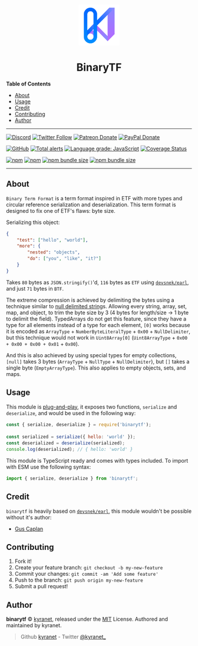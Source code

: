 <div align="center">
  <p>
  <img src="https://github.com/binarytf/binarytf/blob/master/static/logo.png?raw=true" width="22%" alt="logo"/>
  </p>
  <p>
<h1> BinaryTF </h1>
  </p>
</div>

**Table of Contents**

-   [About](#about)
-   [Usage](#usage)
-   [Credit](#credit)
-   [Contributing](#contributing)
-   [Author](#author)

---

[![Discord](https://discordapp.com/api/guilds/582495121698717696/embed.png)](https://discord.gg/pE5sfxK)
[![Twitter Follow](https://img.shields.io/twitter/follow/kyranet_?label=Follow%20@kyranet_&logo=twitter&colorB=1DA1F2&style=flat-square)](https://twitter.com/kyranet_/follow)
[![Patreon Donate](https://img.shields.io/badge/patreon-donate-brightgreen.svg?label=Donate%20with%20Patreon&logo=patreon&colorB=F96854&style=flat-square&link=https://donate.skyra.pw/patreon)](https://donate.skyra.pw/patreon)
[![PayPal Donate](https://img.shields.io/badge/paypal-donate-brightgreen.svg?label=Donate%20with%20Paypal&logo=paypal&colorB=00457C&style=flat-square&link=https://donate.skyra.pw/paypal)](https://donate.skyra.pw/paypal)

[![GitHub](https://img.shields.io/github/license/binarytf/binarytf?logo=github&style=flat-square)](https://github.com/binarytf/binarytf/blob/main/LICENSE.md)
[![Total alerts](https://img.shields.io/lgtm/alerts/g/binarytf/binarytf.svg?logo=lgtm&logoWidth=18&style=flat-square)](https://lgtm.com/projects/g/binarytf/binarytf/alerts/)
[![Language grade: JavaScript](https://img.shields.io/lgtm/grade/javascript/g/binarytf/binarytf.svg?logo=lgtm&logoWidth=18&style=flat-square)](https://lgtm.com/projects/g/binarytf/binarytf/context:javascript)
[![Coverage Status](https://coveralls.io/repos/github/binarytf/binarytf/badge.svg?branch=main&style=flat-square)](https://coveralls.io/github/binarytf/binarytf?branch=main)

[![npm](https://img.shields.io/npm/v/binarytf?color=crimson&logo=npm&style=flat-square)](https://www.npmjs.com/package/binarytf)
[![npm](https://img.shields.io/npm/dt/binarytf?style=flat-square)](https://www.npmjs.com/package/binarytf)
[![npm bundle size](https://img.shields.io/bundlephobia/min/binarytf?style=flat-square)](https://bundlephobia.com/result?p=binarytf)
[![npm bundle size](https://img.shields.io/bundlephobia/minzip/binarytf?style=flat-square)](https://bundlephobia.com/result?p=binarytf)

---

## About

`Binary Term Format` is a term format inspired in ETF with more types and circular reference serialization and deserialization.
This term format is designed to fix one of ETF's flaws: byte size.

Serializing this object:

```json
{
	"test": ["hello", "world"],
	"more": {
		"nested": "objects",
		"do": ["you", "like", "it?"]
	}
}
```

Takes `80` bytes as `JSON.stringify()`'d, `116` bytes as `ETF` using [`devsnek/earl`][earl], and just `71` bytes in `BTF`.

The extreme compression is achieved by delimiting the bytes using a technique similar to [null delimited string](https://en.wikipedia.org/wiki/Null-terminated_string)s. Allowing every string, array, set, map, and object, to trim the byte size by 3 (4 bytes for length/size -> 1 byte to delimit the field). TypedArrays do not get this feature, since they have a type for all elements instead of a type for each element, `[0]` works because it is encoded as `ArrayType` + `NumberByteLiteralType` + `0x00` + `NullDelimiter`, but this technique would not work in `Uint8Array[0]` (`Uint8ArrayType` + `0x00 + 0x00 + 0x00 + 0x01` + `0x00`).

And this is also achieved by using special types for empty collections, `[null]` takes 3 bytes (`ArrayType` + `NullType` + `NullDelimiter`), but `[]` takes a single byte (`EmptyArrayType`). This also applies to empty objects, sets, and maps.

## Usage

This module is [plug-and-play](https://en.wikipedia.org/wiki/Plug_and_play), it exposes two functions, `serialize` and `deserialize`, and would be used in the following way:

```javascript
const { serialize, deserialize } = require('binarytf');

const serialized = serialize({ hello: 'world' });
const deserialized = deserialize(serialized);
console.log(deserialized); // { hello: 'world' }
```

This module is TypeScript ready and comes with types included. To import with ESM use the following syntax:

```typescript
import { serialize, deserialize } from 'binarytf';
```

## Credit

`binarytf` is heavily based on [`devsnek/earl`][earl], this module wouldn't be possible without it's author:

-   [Gus Caplan](https://github.com/devsnek)

## Contributing

1. Fork it!
1. Create your feature branch: `git checkout -b my-new-feature`
1. Commit your changes: `git commit -am 'Add some feature'`
1. Push to the branch: `git push origin my-new-feature`
1. Submit a pull request!

## Author

**binarytf** © [kyranet](https://github.com/kyranet), released under the
[MIT](https://github.com/kyranet/binarytf/blob/master/LICENSE) License.
Authored and maintained by kyranet.

> Github [kyranet](https://github.com/kyranet) - Twitter [@kyranet\_](https://twitter.com/kyranet_)

[earl]: https://github.com/devsnek/earl
